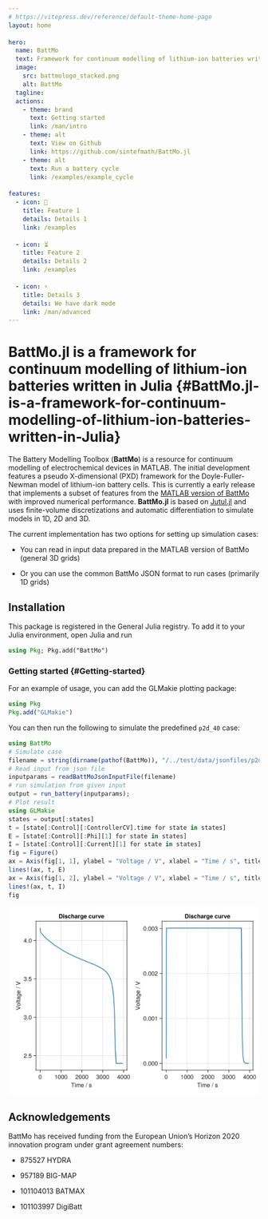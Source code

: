 ```yaml
---
# https://vitepress.dev/reference/default-theme-home-page
layout: home

hero:
  name: BattMo
  text: Framework for continuum modelling of lithium-ion batteries written in Julia
  image:
    src: battmologo_stacked.png
    alt: BattMo
  tagline: 
  actions:
    - theme: brand
      text: Getting started
      link: /man/intro
    - theme: alt
      text: View on Github
      link: https://github.com/sintefmath/BattMo.jl
    - theme: alt
      text: Run a battery cycle
      link: /examples/example_cycle

features:
  - icon: 🔋
    title: Feature 1
    details: Details 1
    link: /examples

  - icon: ⏳
    title: Feature 2
    details: Details 2
    link: /examples

  - icon: ⚡
    title: Details 3
    details: We have dark mode
    link: /man/advanced
---
```



# BattMo.jl is a framework for continuum modelling of lithium-ion batteries written in Julia {#BattMo.jl-is-a-framework-for-continuum-modelling-of-lithium-ion-batteries-written-in-Julia}

The Battery Modelling Toolbox (**BattMo**) is a resource for continuum modelling of electrochemical devices in MATLAB. The initial development features a pseudo X-dimensional (PXD) framework for the Doyle-Fuller-Newman model of lithium-ion battery cells. This is currently a early release that implements a subset of features from the [MATLAB version of BattMo](https://github.com/BattMoTeam/BattMo) with improved numerical performance. **BattMo.jl** is based on [Jutul.jl](https://github.com/sintefmath/Jutul.jl) and uses finite-volume discretizations and automatic differentiation to simulate models in 1D, 2D and 3D.

The current implementation has two options for setting up simulation cases:
- You can read in input data prepared in the MATLAB version of BattMo (general 3D grids)
  
- Or you can use the common BattMo JSON format to run cases (primarily 1D grids)
  

## Installation

This package is registered in the General Julia registry. To add it to your Julia environment, open Julia and run

```julia
using Pkg; Pkg.add("BattMo")
```


### Getting started {#Getting-started}

For an example of usage, you can add the GLMakie plotting package:

```julia
using Pkg
Pkg.add("GLMakie")
```


You can then run the following to simulate the predefined `p2d_40` case:

```julia
using BattMo
# Simulate case
filename = string(dirname(pathof(BattMo)), "/../test/data/jsonfiles/p2d_40.json")
# Read input from json file
inputparams = readBattMoJsonInputFile(filename)
# run simulation from given input
output = run_battery(inputparams);
# Plot result
using GLMakie
states = output[:states]
t = [state[:Control][:ControllerCV].time for state in states]
E = [state[:Control][:Phi][1] for state in states]
I = [state[:Control][:Current][1] for state in states]
fig = Figure()
ax = Axis(fig[1, 1], ylabel = "Voltage / V", xlabel = "Time / s", title = "Discharge curve")
lines!(ax, t, E)
ax = Axis(fig[1, 2], ylabel = "Voltage / V", xlabel = "Time / s", title = "Discharge curve")
lines!(ax, t, I)
fig
```

![](otflzst.jpeg)

## Acknowledgements

BattMo has received funding from the European Union’s Horizon 2020 innovation program under grant agreement numbers:
- 875527 HYDRA
  
- 957189 BIG-MAP
  
- 101104013 BATMAX
  
- 101103997 DigiBatt
  
